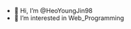 - 👋 Hi, I’m @HeoYoungJin98
- 👀 I’m interested in Web_Programming


<!---
HeoYoungJin98/HeoYoungJin98 is a ✨ special ✨ repository because its `README.md` (this file) appears on your GitHub profile.
You can click the Preview link to take a look at your changes.
--->
